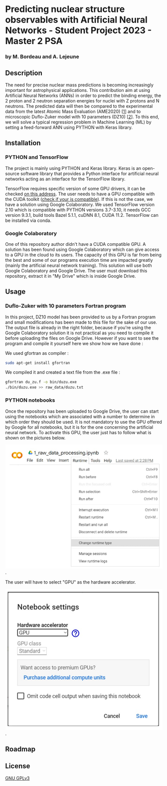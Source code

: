 # Predicting nuclear structure observables with Artificial Neural Networks - Student Project 2023 - Master 2 PSA
### by M. Bordeau and A. Lejeune

## Description

The need for precise nuclear mass predictions is becoming increasingly important for astrophysical applications. This contribution aim at using Artificial Neural Networks (ANNs) in order to predict the binding energy, the 2 proton and 2 neutron separation energies for nuclei with Z protons and N neutrons. The predicted data will then be compared to the experimental data from the latest Atomic Mass Evaluation (AME2020) [[1](https://www-nds.iaea.org/amdc/ame2020/mass_1.mas20.txt)] and to microscopic Duflo-Zuker model with 10 parameters (DZ10) [[2](https://arxiv.org/abs/1407.8221)].
To this end, we will solve a typical regression problem in Machine Learning (ML) by setting a feed-forward ANN using PYTHON with Keras library. 

## Installation 

### PYTHON and TensorFlow

The project is mainly using PYTHON and Keras library. Keras is an open-source software library that provides a Python interface for artificial neural networks acting as an interface for the TensorFlow library.

TensorFlow requires specific version of some GPU drivers, it can be checked [on this address](https://www.tensorflow.org/install/source#gpu). The user needs to have a GPU compatible with the CUDA toolkit ([check if your is compatible](https://developer.nvidia.com/cuda-gpus)). If this is not the case, we have a solution using Google Colaboratory. We used TensorFlow version 2.10 which is compatible with PYTHON versions 3.7-3.10, it needs GCC version 9.3.1, build tools Bazel 5.1.1, cuDNN 8.1, CUDA 11.2. TensorFlow can be installed via conda.



### Google Colaboratory

One of this repository author didn't have a CUDA compatible GPU. A solution has been found using Google Colaboratory which can give access to a GPU in the cloud to its users. The capacity of this GPU is far from being the best and some of our programs execution time are impacted greatly (mainly the artificial neural network training). This solution will use both Google Colaboratory and Google Drive. The user must download this repository, extract it in "My Drive" which is inside Google Drive. 


## Usage

### Duflo-Zuker with 10 parameters Fortran program

In this project, DZ10 model has been provided to us by a Fortran program and small modifications has been made to this file for the sake of our use. The output file is already in the right folder, because if you're using the Google Colaboratory solution it is not practical as you need to compile it before uploading the files on Google Drive. However if you want to see the program and compile it yourself here we show how we have done : 

We used gfortran as compiler : 
```bash
sudo apt-get install gfortran
```

We compiled it and created a text file from the .exe file :
```bash
gfortran du_zu.f -o bin/duzu.exe
./bin/duzu.exe >> raw_data/duzu.txt
```

### PYTHON notebooks

Once the repository has been uploaded to Google Drive, the user can start using the notebooks which are associated with a number to determine in which order they should be used. It is not mandatory to use the GPU offered by Google for all notebooks, but it is for the one concerning the artificial neural network. To activate this GPU, the user just has to follow what is shown on the pictures below. 

![Google Colab Tutorial 1](/images/google_colab_tutorial_1.jpg "Google Colab Tutorial 1").

The user will have to select "GPU" as the hardware accelerator. 

![Google Colab Tutorial 2](/images/google_colab_tutorial_2.jpg "Google Colab Tutorial 2").



## Roadmap



## License

[GNU GPLv3](https://www.gnu.org/licenses/gpl-3.0.en.html)
